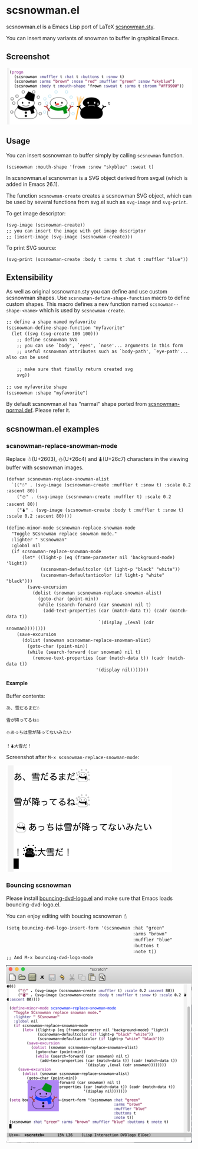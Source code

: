 # scsnowman.el
scsnowman.el is a Emacs Lisp port of LaTeX [scsnowman.sty](https://github.com/aminophen/scsnowman).

You can insert many variants of snowman to buffer in graphical Emacs.

## Screenshot
![scsnowmans.png](img/scsnowmans.png)

## Usage
You can insert scsnowman to buffer simply by calling `scsnowman` function.
```elisp
(scsnowman :mouth-shape 'frown :snow "skyblue" :sweat t)
```

In scsnowman.el scsnowman is a SVG object derived from svg.el (which is added in Emacs 26.1).

The function `scsnowman-create` creates a scsnowman SVG object, which can be used by several functions from svg.el such as `svg-image` and `svg-print`.

To get image descriptor:
```elisp
(svg-image (scsnowman-create))
;; you can insert the image with got image descriptor
;; (insert-image (svg-image (scsnowman-create)))
```

To print SVG source:
```elisp
(svg-print (scsnowman-create :body t :arms t :hat t :muffler "blue"))
```

## Extensibility
As well as original scsnowman.sty you can define and use custom scsnowman shapes.
Use `scsnowman-define-shape-function` macro to define custom shapes.
This macro defines a new function named `scsnowman--shape-<name>` which is used by `scsnowman-create`.
```elisp
;; define a shape named myfavorite
(scsnowman-define-shape-function "myfavorite"
  (let ((svg (svg-create 100 100)))
    ;; define scsnowman SVG
    ;; you can use `body', `eyes', `nose'... arguments in this form
    ;; useful scsnowman attributes such as `body-path', `eye-path'... also can be used

    ;; make sure that finally return created svg
    svg))

;; use myfavorite shape
(scsnowman :shape "myfavorite")
```
By default scsnowman.el has "narmal" shape ported from [scsnowman-normal.def](https://github.com/aminophen/scsnowman/blob/master/scsnowman-normal.def).
Please refer it.


## scsnowman.el examples
### scsnowman-replace-snowman-mode
Replace ☃(U+2603), ⛄(U+26c4) and ⛇(U+26c7) characters in the viewing buffer with scsnowman images.

```elisp
(defvar scsnowman-replace-snowman-alist
  `(("☃" . (svg-image (scsnowman-create :muffler t :snow t) :scale 0.2 :ascent 80))
    ("⛄" . (svg-image (scsnowman-create :muffler t) :scale 0.2 :ascent 80))
    ("⛇" . (svg-image (scsnowman-create :body t :muffler t :snow t) :scale 0.2 :ascent 80))))

(define-minor-mode scsnowman-replace-snowman-mode
  "Toggle SCsnowman replace snowman mode."
  :lighter " SCsnowman"
  :global nil
  (if scsnowman-replace-snowman-mode
      (let* ((light-p (eq (frame-parameter nil 'background-mode) 'light))
             (scsnowman-defaultcolor (if light-p "black" "white"))
             (scsnowman-defaultanticolor (if light-p "white" "black")))
        (save-excursion
          (dolist (snowman scsnowman-replace-snowman-alist)
            (goto-char (point-min))
            (while (search-forward (car snowman) nil t)
              (add-text-properties (car (match-data t)) (cadr (match-data t))
                                   `(display ,(eval (cdr snowman))))))))
    (save-excursion
      (dolist (snowman scsnowman-replace-snowman-alist)
        (goto-char (point-min))
        (while (search-forward (car snowman) nil t)
          (remove-text-properties (car (match-data t)) (cadr (match-data t))
                                  '(display nil)))))))
```

#### Example
Buffer contents:
```
あ、雪だるまだ☃

雪が降ってるね☃

⛄あっちは雪が降ってないみたい

！⛇大雪だ！
```
Screenshot after `M-x scsnowman-replace-snowman-mode`:

![replaced.png](img/replaced.png)

### Bouncing scsnowman
Please install [bouncing-dvd-logo.el](https://github.com/tsuu32/emacs-bouncing-dvd-logo) and make sure that Emacs loads bouncing-dvd-logo.el.

You can enjoy editing with boucing scsnowman ⛄︎

```elisp
(setq bouncing-dvd-logo-insert-form '(scsnowman :hat "green"
                                                :arms "brown"
                                                :muffler "blue"
                                                :buttons t
                                                :note t))
;; And M-x bouncing-dvd-logo-mode
```

![bouncing.png](img/bouncing.png)

